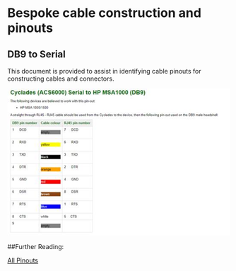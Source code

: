 # Bespoke cable construction and pinouts

## DB9 to Serial

This document is provided to assist in identifying cable pinouts for constructing cables and connectors.

![InfoBlox](../img/InfobloxPinouts.jpg)

 
##Further Reading:

[All Pinouts](https://allpinouts.org/)

